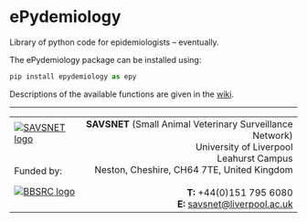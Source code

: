 # ePydemiology
Library of python code for epidemiologists – eventually.

The ePydemiology package can be installed using:
```python
pip install epydemiology as epy
```

Descriptions of the available functions are given in the [wiki](https://github.com/lvphj/epydemiology/wiki).

---

<table border="0" summary="SAVSNET contact details">
<tr>
<td width="25%"><a href="http://www.savsnet.co.uk"><img src="https://github.com/lvphj/epydemiology/blob/master/images/savsnet_web_logo_new_small.png" alt="SAVSNET logo"></a>

&nbsp;<br />
Funded by:

[![BBSRC logo](https://github.com/lvphj/epydemiology/blob/master/images/bbsrc_logo_small.jpg)](http://www.bbsrc.ac.uk)
</td>
<td width="75%" align="right"><b>SAVSNET</b> (Small Animal Veterinary Surveillance Network)<br>University of Liverpool<br>Leahurst Campus<br>Neston, Cheshire, CH64 7TE, United Kingdom<br><br><b>T:</b> +44(0)151 795 6080<br><b>E:</b> <a href="mailto:savsnet@liverpool.ac.uk">savsnet@liverpool.ac.uk</a></td>
</tr>
</table>
